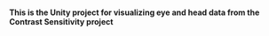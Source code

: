 #### This is the Unity project for visualizing eye and head data from the Contrast Sensitivity project


